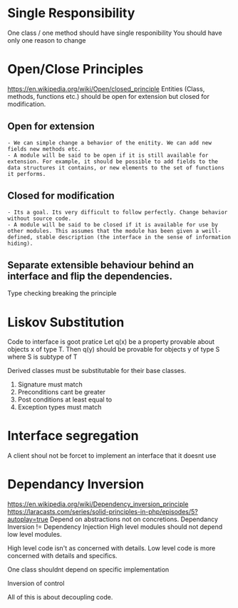 # Single Responsibility
One class / one method should have single responibility
You should have only one reason to change

# Open/Close Principles
https://en.wikipedia.org/wiki/Open/closed_principle
Entities (Class, methods, functions etc.) should be open for extension but closed for modification.
## Open for extension
    - We can simple change a behavior of the enitity. We can add new fields new methods etc.
    - A module will be said to be open if it is still available for extension. For example, it should be possible to add fields to the data structures it contains, or new elements to the set of functions it performs.
## Closed for modification
    - Its a goal. Its very difficult to follow perfectly. Change behavior without source code.
    - A module will be said to be closed if it is available for use by other modules. This assumes that the module has been given a weill-defined, stable description (the interface in the sense of information hiding).

## Separate extensible behaviour behind an interface and flip the dependencies.
Type checking breaking the principle

# Liskov Substitution
Code to interface is goot pratice
Let q(x) be a property provable about objects x of type T.
Then q(y) should be provable for objects y of type S where S is subtype of T

Derived classes must be substitutable for their base classes.

1. Signature must match
2. Preconditions cant be greater
3. Post conditions at least equal to
4. Exception types must match

# Interface segregation
A client shoul not be forcet to implement an interface that it doesnt use

# Dependancy Inversion
https://en.wikipedia.org/wiki/Dependency_inversion_principle
https://laracasts.com/series/solid-principles-in-php/episodes/5?autoplay=true
Depend on abstractions not on concretions.
Dependancy Inversion != Dependency Injection
High level modules should not depend low level modules.

High level code isn't as concerned with details.
Low level code is more concerned with details and specifics.

One class shouldnt depend on specific implementation

Inversion of control

All of this is about decoupling code.
